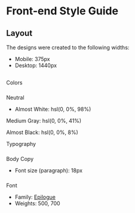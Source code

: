 # Front-end Style Guide

## Layout

The designs were created to the following widths:

- Mobile: 375px
- Desktop: 1440px

## 

Colors

### 

Neutral

- Almost White: hsl(0, 0%, 98%)
 
Medium Gray: hsl(0, 0%, 41%)
 
Almost Black: hsl(0, 0%, 8%)

 

Typography

### 

Body Copy

- Font size (paragraph): 18px

### 
Font

- Family: [Epilogue](https://fonts.google.com/specimen/Epilogue)
- Weights: 500, 700
